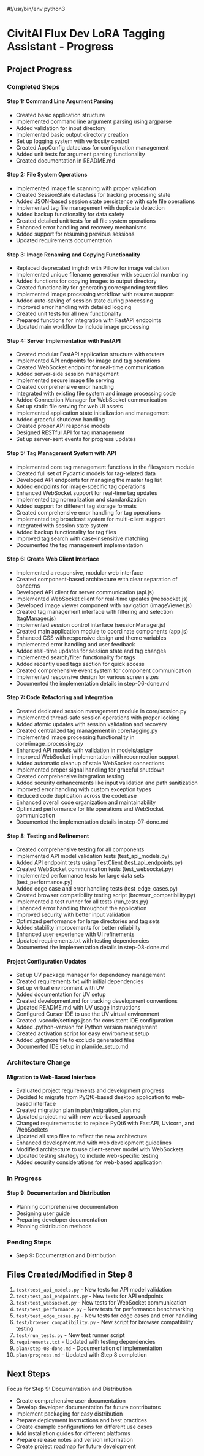 #!/usr/bin/env python3
# CivitAI Flux Dev LoRA Tagging Assistant - Progress

## Project Progress

### Completed Steps

#### Step 1: Command Line Argument Parsing
- Created basic application structure
- Implemented command line argument parsing using argparse
- Added validation for input directory
- Implemented basic output directory creation
- Set up logging system with verbosity control
- Created AppConfig dataclass for configuration management
- Added unit tests for argument parsing functionality
- Created documentation in README.md

#### Step 2: File System Operations
- Implemented image file scanning with proper validation
- Created SessionState dataclass for tracking processing state
- Added JSON-based session state persistence with safe file operations
- Implemented tag file management with duplicate detection
- Added backup functionality for data safety
- Created detailed unit tests for all file system operations
- Enhanced error handling and recovery mechanisms
- Added support for resuming previous sessions
- Updated requirements documentation

#### Step 3: Image Renaming and Copying Functionality
- Replaced deprecated imghdr with Pillow for image validation
- Implemented unique filename generation with sequential numbering
- Added functions for copying images to output directory
- Created functionality for generating corresponding text files
- Implemented image processing workflow with resume support
- Added auto-saving of session state during processing
- Improved error handling with detailed logging
- Created unit tests for all new functionality
- Prepared functions for integration with FastAPI endpoints
- Updated main workflow to include image processing

#### Step 4: Server Implementation with FastAPI
- Created modular FastAPI application structure with routers
- Implemented API endpoints for image and tag operations
- Created WebSocket endpoint for real-time communication
- Added server-side session management
- Implemented secure image file serving
- Created comprehensive error handling
- Integrated with existing file system and image processing code
- Added Connection Manager for WebSocket communication
- Set up static file serving for web UI assets
- Implemented application state initialization and management
- Added graceful shutdown handling
- Created proper API response models
- Designed RESTful API for tag management
- Set up server-sent events for progress updates

#### Step 5: Tag Management System with API
- Implemented core tag management functions in the filesystem module
- Created full set of Pydantic models for tag-related data
- Developed API endpoints for managing the master tag list
- Added endpoints for image-specific tag operations
- Enhanced WebSocket support for real-time tag updates
- Implemented tag normalization and standardization
- Added support for different tag storage formats
- Created comprehensive error handling for tag operations
- Implemented tag broadcast system for multi-client support
- Integrated with session state system
- Added backup functionality for tag files
- Improved tag search with case-insensitive matching
- Documented the tag management implementation

#### Step 6: Create Web Client Interface
- Implemented a responsive, modular web interface
- Created component-based architecture with clear separation of concerns
- Developed API client for server communication (api.js)
- Implemented WebSocket client for real-time updates (websocket.js)
- Developed image viewer component with navigation (imageViewer.js)
- Created tag management interface with filtering and selection (tagManager.js)
- Implemented session control interface (sessionManager.js)
- Created main application module to coordinate components (app.js)
- Enhanced CSS with responsive design and theme variables
- Implemented error handling and user feedback
- Added real-time updates for session state and tag changes
- Implemented search/filter functionality for tags
- Added recently used tags section for quick access
- Created comprehensive event system for component communication
- Implemented responsive design for various screen sizes
- Documented the implementation details in step-06-done.md

#### Step 7: Code Refactoring and Integration
- Created dedicated session management module in core/session.py
- Implemented thread-safe session operations with proper locking
- Added atomic updates with session validation and recovery
- Created centralized tag management in core/tagging.py
- Implemented image processing functionality in core/image_processing.py
- Enhanced API models with validation in models/api.py
- Improved WebSocket implementation with reconnection support
- Added automatic cleanup of stale WebSocket connections
- Implemented proper signal handling for graceful shutdown
- Created comprehensive integration testing
- Added security enhancements like input validation and path sanitization
- Improved error handling with custom exception types
- Reduced code duplication across the codebase
- Enhanced overall code organization and maintainability
- Optimized performance for file operations and WebSocket communication
- Documented the implementation details in step-07-done.md

#### Step 8: Testing and Refinement
- Created comprehensive testing for all components
- Implemented API model validation tests (test_api_models.py)
- Added API endpoint tests using TestClient (test_api_endpoints.py)
- Created WebSocket communication tests (test_websocket.py)
- Implemented performance tests for large data sets (test_performance.py)
- Added edge case and error handling tests (test_edge_cases.py)
- Created browser compatibility testing script (browser_compatibility.py)
- Implemented a test runner for all tests (run_tests.py)
- Enhanced error handling throughout the application
- Improved security with better input validation
- Optimized performance for large directories and tag sets
- Added stability improvements for better reliability
- Enhanced user experience with UI refinements
- Updated requirements.txt with testing dependencies
- Documented the implementation details in step-08-done.md

#### Project Configuration Updates
- Set up UV package manager for dependency management
- Created requirements.txt with initial dependencies
- Set up virtual environment with UV
- Added documentation for UV setup
- Created development.md for tracking development conventions
- Updated README.md with UV usage instructions
- Configured Cursor IDE to use the UV virtual environment
- Created .vscode/settings.json for consistent IDE configuration
- Added .python-version for Python version management
- Created activation script for easy environment setup
- Added .gitignore file to exclude generated files
- Documented IDE setup in plan/ide_setup.md

### Architecture Change

#### Migration to Web-Based Interface
- Evaluated project requirements and development progress
- Decided to migrate from PyQt6-based desktop application to web-based interface
- Created migration plan in plan/migration_plan.md
- Updated project.md with new web-based approach
- Changed requirements.txt to replace PyQt6 with FastAPI, Uvicorn, and WebSockets
- Updated all step files to reflect the new architecture
- Enhanced development.md with web development guidelines
- Modified architecture to use client-server model with WebSockets
- Updated testing strategy to include web-specific testing
- Added security considerations for web-based application

### In Progress

#### Step 9: Documentation and Distribution
- Planning comprehensive documentation
- Designing user guide
- Preparing developer documentation
- Planning distribution methods

### Pending Steps

- Step 9: Documentation and Distribution

## Files Created/Modified in Step 8

1. `test/test_api_models.py` - New tests for API model validation
2. `test/test_api_endpoints.py` - New tests for API endpoints
3. `test/test_websocket.py` - New tests for WebSocket communication
4. `test/test_performance.py` - New tests for performance benchmarking
5. `test/test_edge_cases.py` - New tests for edge cases and error handling
6. `test/browser_compatibility.py` - New script for browser compatibility testing
7. `test/run_tests.py` - New test runner script
8. `requirements.txt` - Updated with testing dependencies
9. `plan/step-08-done.md` - Documentation of implementation
10. `plan/progress.md` - Updated with Step 8 completion

## Next Steps

Focus for Step 9: Documentation and Distribution
- Create comprehensive user documentation
- Develop developer documentation for future contributors
- Implement packaging for easy distribution
- Prepare deployment instructions and best practices
- Create example configurations for different use cases
- Add installation guides for different platforms
- Prepare release notes and version information
- Create project roadmap for future development
